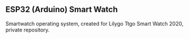 ## ESP32 (Arduino) Smart Watch
Smartwatch operating system, created for Lilygo Ttgo Smart Watch 2020, private repository.
